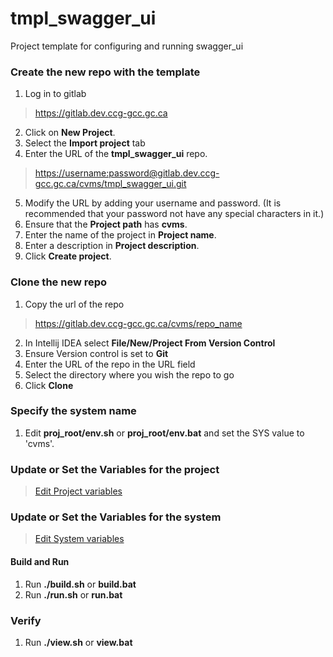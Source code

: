 # tmpl_swagger_ui

Project template for configuring and running swagger_ui

### Create the new repo with the template

1. Log in to gitlab 

> <https://gitlab.dev.ccg-gcc.gc.ca>

2. Click on **New Project**. 
3. Select the **Import project** tab
4. Enter the URL of the **tmpl_swagger_ui** repo.

> <https://username:password@gitlab.dev.ccg-gcc.gc.ca/cvms/tmpl_swagger_ui.git>

5. Modify the URL by adding your username and password. (It is recommended that your password not have any special characters in it.)
6. Ensure that the **Project path** has **cvms**.
7. Enter the name of the project in **Project name**.
8. Enter a description in **Project description**.
9. Click **Create project**.

### Clone the new repo

1. Copy the url of the repo 
> <https://gitlab.dev.ccg-gcc.gc.ca/cvms/repo_name>
2. In Intellij IDEA select **File/New/Project From Version Control**
3. Ensure Version control is set to **Git**
4. Enter the URL of the repo in the URL field
5. Select the directory where you wish the repo to go
6. Click **Clone**

### Specify the system name
1. Edit **proj_root/env.sh** or **proj_root/env.bat** and set the SYS value to 'cvms'.

### Update or Set the Variables for the project
> [Edit Project variables](project/README.md)

### Update or Set the Variables for the system 
> [Edit System variables](system/README.md)

#### Build and Run
1. Run **./build.sh** or **build.bat**
2. Run **./run.sh** or **run.bat**

### Verify
1. Run **./view.sh** or **view.bat**
